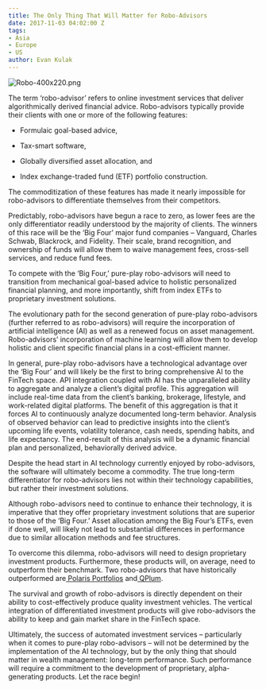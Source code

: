 ```yaml
---
title: The Only Thing That Will Matter for Robo-Advisors
date: 2017-11-03 04:02:00 Z
tags:
- Asia
- Europe
- US
author: Evan Kulak
---
```


![Robo-400x220.png](/uploads/Robo-400x220.png)

The term ‘robo-advisor’ refers to online investment services that deliver algorithmically derived financial advice. Robo-advisors typically provide their clients with one or more of the following features:

* Formulaic goal-based advice,

* Tax-smart software,

* Globally diversified asset allocation, and

* Index exchange-traded fund (ETF) portfolio construction.

The commoditization of these features has made it nearly impossible for robo-advisors to differentiate themselves from their competitors. <!-- more -->

Predictably, robo-advisors have begun a race to zero, as lower fees are the only differentiator readily understood by the majority of clients. The winners of this race will be the ‘Big Four’ major fund companies – Vanguard, Charles Schwab, Blackrock, and Fidelity. Their scale, brand recognition, and ownership of funds will allow them to waive management fees, cross-sell services, and reduce fund fees.

To compete with the ‘Big Four,’ pure-play robo-advisors will need to transition from mechanical goal-based advice to holistic personalized financial planning, and more importantly, shift from index ETFs to proprietary investment solutions.

The evolutionary path for the second generation of pure-play robo-advisors (further referred to as robo-advisors) will require the incorporation of artificial intelligence (AI) as well as a renewed focus on asset management. Robo-advisors’ incorporation of machine learning will allow them to develop holistic and client specific financial plans in a cost-efficient manner.

In general, pure-play robo-advisors have a technological advantage over the ‘Big Four’ and will likely be the first to bring comprehensive AI to the FinTech space. API integration coupled with AI has the unparalleled ability to aggregate and analyze a client’s digital profile. This aggregation will include real-time data from the client’s banking, brokerage, lifestyle, and work-related digital platforms. The benefit of this aggregation is that it forces AI to continuously analyze documented long-term behavior. Analysis of observed behavior can lead to predictive insights into the client’s upcoming life events, volatility tolerance, cash needs, spending habits, and life expectancy. The end-result of this analysis will be a dynamic financial plan and personalized, behaviorally derived advice.

Despite the head start in AI technology currently enjoyed by robo-advisors, the software will ultimately become a commodity. The true long-term differentiator for robo-advisors lies not within their technology capabilities, but rather their investment solutions.

Although robo-advisors need to continue to enhance their technology, it is imperative that they offer proprietary investment solutions that are superior to those of the ‘Big Four.’ Asset allocation among the Big Four’s ETFs, even if done well, will likely not lead to substantial differences in performance due to similar allocation methods and fee structures.

To overcome this dilemma, robo-advisors will need to design proprietary investment products. Furthermore, these products will, on average, need to outperform their benchmark. Two robo-advisors that have historically outperformed are[ Polaris Portfolios](http://www.polarisportfolios.com/) and[ QPlum](https://www.qplum.co/).

The survival and growth of robo-advisors is directly dependent on their ability to cost-effectively produce quality investment vehicles. The vertical integration of differentiated investment products will give robo-advisors the ability to keep and gain market share in the FinTech space.

Ultimately, the success of automated investment services – particularly when it comes to pure-play robo-advisors – will not be determined by the implementation of the AI technology, but by the only thing that should matter in wealth management: long-term performance. Such performance will require a commitment to the development of proprietary, alpha-generating products. Let the race begin!